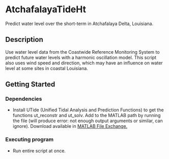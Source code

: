 # AtchafalayaTideHt

Predict water level over the short-term in Atchafalaya Delta, Louisiana.

## Description

Use water level data from the Coastwide Reference Monitoring System to predict future water levels with a harmonic oscillation model. This script also uses wind speed and direction, which may have an influence on water level at some sites in coastal Louisiana.

## Getting Started

### Dependencies

* Install UTide (Unified Tidal Analysis and Prediction Functions) to get the functions ut_reconstr and ut_solv. Add to the MATLAB path by running the file (will produce error: not enough output arguments or similar, can ignore). Download available in [MATLAB File Exchange.](https://www.mathworks.com/matlabcentral/fileexchange/46523-utide-unified-tidal-analysis-and-prediction-functions)

### Executing program

* Run entire script at once.
